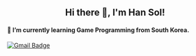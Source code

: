 <div align=center><h2>
  Hi there 👋, I'm Han Sol!
  </h2></div>
  
<!--
**SolHaan/SolHaan** is a ✨ _special_ ✨ repository because its `README.md` (this file) appears on your GitHub profile.

Here are some ideas to get you started:

- 🔭 I’m currently working on ...
- 🌱 I’m currently learning ...
- 👯 I’m looking to collaborate on ...
- 🤔 I’m looking for help with ...
- 💬 Ask me about ...
- 📫 How to reach me: ...
- 😄 Pronouns: ...
- ⚡ Fun fact: ...
-->
#### 🌱 I’m currently learning Game Programming from South Korea.

[![Gmail Badge](https://img.shields.io/badge/dhfaks79@gmail.com-d14836?style=flat-square&logo=Gmail&logoColor=white&link=mailto:dhfaks79@gmail.com)](mailto:dhfaks79@gmail.com)

<!--
![Anurag's github stats](https://github-readme-stats.vercel.app/api?username=SolHaan&show_icons=true&theme=radical) 
[![Top Langs](https://github-readme-stats.vercel.app/api/top-langs/?username=SolHaan&layout=compact&theme=dracula)](https://github.com/metleeha)

<hr>

[![hits](https://hits.seeyoufarm.com/api/count/incr/badge.svg?url=https%3A%2F%2Fgithub.com%SolHan&count_bg=%237A7A7A&title_bg=%23FFADCC&icon=reverbnation.svg&icon_color=%23FF0000&title=hits&edge_flat=false)](https://hits.seeyoufarm.com) ![followers](https://img.shields.io/github/followers/SolHaan?style=social)
-->
